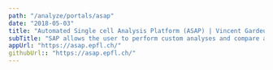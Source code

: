 ```yaml
---
path: "/analyze/portals/asap"
date: "2018-05-03"
title: "Automated Single cell Analysis Platform (ASAP) | Vincent Gardeux, Fabrice David, Bart Deplancke"
subTitle: "SAP allows the user to perform custom analyses and compare algorithms for each step of the single cell or bulk RNA-seq analysis pipeline post genome alignment via an intuitive web interface (Gardeux et al., Bioinformatics, 2017). These steps include parsing, filtering, and normalization of the input gene expression matrix, visual (2D and 3D) representation, differential expression, clustering, heatmaps, trajectory inference and functional enrichment analyses to characterize novel cell clusters, specific cell types, or differentiation processes. Thus, ASAP has been developed to lower the bioinformatic entry level to single cell experiments and to catalyze collaborations between computational biologists and experimentalists via an easy-to-use data interaction portal."
appUrl: "https://asap.epfl.ch/"
githubUrl:: "https://asap.epfl.ch/"
---
```


